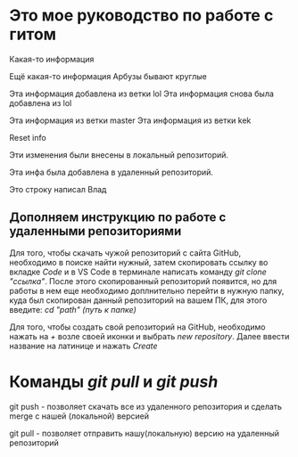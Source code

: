 # Это мое руководство по работе с гитом 

Какая-то информация 

Ещё какая-то информация Арбузы бывают круглые 

Эта информация добавлена из ветки lol 
Эта информация снова была добавлена из lol 

Эта информация из ветки master 
Эта информация из ветки kek 


Reset info

Эти изменения были внесены в локальный репозиторий. 

Эта инфа была добавлена в удаленный репозиторий. 

Это строку написал Влад

## Дополняем инструкцию по работе с удаленными репозиториями

Для того, чтобы скачать чужой репозиторий с сайта GitHub, необходимо в поиске найти нужный, затем скопировать ссылку во вкладке *Code* и в VS Code в терминале написать команду *git clone "ссылка"*. 
После этого скопированный репозиторий появится, но для работы в нем еще необходимо доплнительно перейти в нужную папку, куда был скопирован данный репозиторий на вашем ПК, для этого введите: *cd "path" (путь к папке)*

Для того, чтобы создать свой репозиторий на GitHub, необходимо нажать на *+* возле своей иконки и выбрать *new repository*. Далее ввести название на латинице и нажать *Create*

# Команды *git pull* и *git push*

git push - позволяет скачать все из удаленного репозитория и сделать merge с нашей (локальной) версией

git pull - позволяет отправить нашу(локальную) версию на удаленный репозиторий

